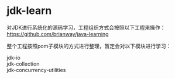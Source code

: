 # jdk-learn
对JDK进行系统化的源码学习，工程组织方式会按照以下工程来操作：
https://github.com/brianway/java-learning

整个工程按照pom子模块的方式进行整理，暂定会对以下模块进行学习：

jdk-io  
jdk-collection  
jdk-concurrency-utilities  
 